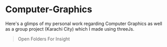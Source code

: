 # Computer-Graphics

Here's a glimps of my personal work regarding Computer Graphics as well as a group project (Karachi City) which I made using threeJs. 
> Open Folders For Insight
